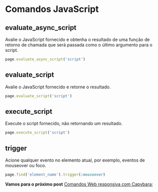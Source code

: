 # Comandos JavaScript

## evaluate_async_script
Avalie o JavaScript fornecido e obtenha o resultado de uma função de retorno de chamada que será passada como o último argumento para o script.

```ruby
page.evaluate_async_script('script')
```

## evaluate_script
Avalie o JavaScript fornecido e retorne o resultado.


```ruby
page.evaluate_script('script')
```

## execute_script
Execute o script fornecido, não retornando um resultado.

```ruby
page.execute_script('script')
```

## trigger
Acione qualquer evento no elemento atual, por exemplo, eventos de mouseover ou foco.

```ruby
page.find('element_name').trigger(:mouseover)  
```

**Vamos para o próximo post** [Comandos Web responsiva com Capybara](https://github.com/amaxsilva/Automacao_Ruby/blob/master/tests/Capybara/12-web_responsiva_capybara.md);
